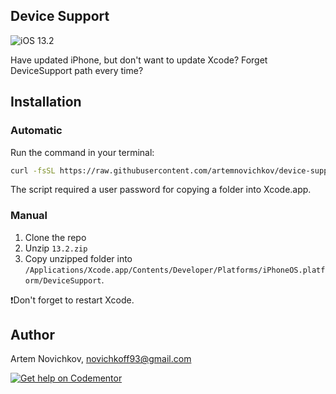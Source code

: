## Device Support
![iOS 13.2](https://img.shields.io/badge/iOS-13.2%20-green.svg)

Have updated iPhone, but don't want to update Xcode? Forget DeviceSupport path every time?


## Installation

### Automatic

Run the command in your terminal:
```bash
curl -fsSL https://raw.githubusercontent.com/artemnovichkov/device-support/master/install.sh | sudo sh
```
The script required a user password for copying a folder into Xcode.app.

### Manual

1. Clone the repo
2. Unzip `13.2.zip` 
3. Copy unzipped folder into `/Applications/Xcode.app/Contents/Developer/Platforms/iPhoneOS.platform/DeviceSupport`.

❗️Don't forget to restart Xcode.

## Author

Artem Novichkov, novichkoff93@gmail.com

[![Get help on Codementor](https://cdn.codementor.io/badges/get_help_github.svg)](https://www.codementor.io/artemnovichkov?utm_source=github&utm_medium=button&utm_term=artemnovichkov&utm_campaign=github)
